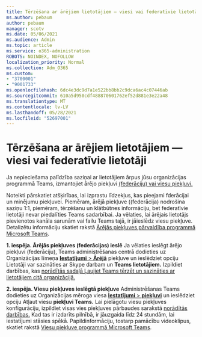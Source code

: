 ```yaml
---
title: Tērzēšana ar ārējiem lietotājiem — viesi vai federatīvie lietotāji
ms.author: pebaum
author: pebaum
manager: scotv
ms.date: 05/06/2021
ms.audience: Admin
ms.topic: article
ms.service: o365-administration
ROBOTS: NOINDEX, NOFOLLOW
localization_priority: Normal
ms.collection: Adm_O365
ms.custom:
- "3700001"
- "9001733"
ms.openlocfilehash: 6dc4e3dc9d7a1e522bb8bb2c9dca6ac4c07446ab
ms.sourcegitcommit: 610a5d950cdf488870601762ef52d881e3e22a48
ms.translationtype: MT
ms.contentlocale: lv-LV
ms.lasthandoff: 05/28/2021
ms.locfileid: "52697001"
---
```

# <a name="chat-with-external-users---guests-or-federated-users"></a>Tērzēšana ar ārējiem lietotājiem — viesi vai federatīvie lietotāji

Ja nepieciešama palīdzība saziņai ar lietotājiem ārpus jūsu organizācijas programmā Teams, izmantojiet ārējo piekļuvi [(federāciju) vai viesu piekļuvi.](/microsoftteams/manage-external-access#external-access-vs-guest-access)

Noteikti pārskatiet atšķirības, lai izprastu līdzekļus, kas pieejami fderācijai un minējumu piekļuvei. Piemēram, ārējā piekļuve ((federācija) nodrošina saziņu 1:1, piemēram, tērzēšanu un klātbūtnes informāciju, bet federatīvie lietotāji nevar piedalīties Teams sadarbībai. Ja vēlaties, lai ārējais lietotājs pievienotos kanāla sarunām vai failu Teams tajā, ir jāieslēdz viesu piekļuve. Detalizētu informāciju skatiet rakstā [Ārējās piekļuves pārvaldība programmā Microsoft Teams](/microsoftteams/manage-external-access#external-access-vs-guest-access).

**1. iespēja. Ārējās piekļuves (federācijas) ieslē** Ja vēlaties ieslēgt ārējo piekļuvi (federāciju), Teams administrēšanas centrā dodieties uz Organizācijas līmeņa [ **Iestatījumi**  >  **Ārējā**](https://admin.teams.microsoft.com/company-wide-settings/external-communications) piekļuve un ieslēdziet opciju Lietotāji var sazināties ar Skype darbam un **Teams lietotājiem.** Izpildiet darbības, kas [norādītās sadaļā Ļaujiet Teams tērzēt un sazināties ar lietotājiem citā organizācijā.](/microsoftteams/manage-external-access#let-your-teams-users-chat-and-communicate-with-users-in-another-organization)

**2. iespēja. Viesu piekļuves ieslēgtā piekļuve** Administrēšanas Teams dodieties uz Organizācijas mēroga viesa [ **Iestatījumi**  >  **piekļuvi**](https://admin.teams.microsoft.com/company-wide-settings/guest-configuration) un ieslēdziet opciju Atļaut viesu **piekļuvi Teams.** Lai pielāgotu viesu piekļuves konfigurāciju, izpildiet visas vies piekļuves pārbaudes sarakstā [norādītās darbības.](/microsoftteams/guest-access-checklist) Kad tas ir izdarīts pilnībā, ir jāuzgaida līdz 24 stundām, lai iestatījumi stāsies spēkā. Papildinformāciju, tostarp pamācību videoklipus, skatiet rakstā [Viesu piekļuve programmā Microsoft Teams](/microsoftteams/guest-access).